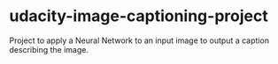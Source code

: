 # udacity-image-captioning-project
Project to apply a Neural Network to an input image to output a caption describing the image.

